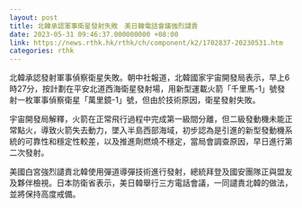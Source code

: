 ```yaml
---
layout: post
title: 北韓承認軍事衛星發射失敗　美日韓電話會議強烈譴責
date: 2023-05-31 09:46:37.000000000 +08:00
link: https://news.rthk.hk/rthk/ch/component/k2/1702837-20230531.htm
categories: rthk
---
```


北韓承認發射軍事偵察衛星失敗。朝中社報道，北韓國家宇宙開發局表示，早上6時27分，按計劃在平安北道西海衛星發射場，用新型運載火箭「千里馬-1」號發射一枚軍事偵察衛星「萬里鏡-1」號，但由於技術原因，衛星發射失敗。

宇宙開發局解釋，火箭在正常飛行過程中完成第一級間分離，但二級發動機未能正常點火，導致火箭失去動力，墜入半島西部海域，初步認為是引進的新型發動機系統的可靠性和穩定性較差，以及推進劑燃燒不穩定，當局會調查原因，早日進行第二次發射。

美國白宮強烈譴責北韓使用彈道導彈技術進行發射，總統拜登及國安團隊正與盟友及夥伴檢視。日本防衛省表示，美日韓舉行三方電話會議，一同譴責北韓的做法，並將保持高度戒備。
